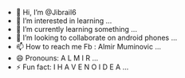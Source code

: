 - 👋 Hi, I’m @Jibrail6
- 👀 I’m interested in learning ...
- 🌱 I’m currently learning something ...
- 💞️ I’m looking to collaborate on android phones ...
- 📫 How to reach me Fb : Almir Muminovic ...
- 😄 Pronouns: A L M I R ...
- ⚡ Fun fact: I H A V E N O I D E A ...

<!---
Jibrail6/Jibrail6 is a ✨ special ✨ repository because its `README.md` (this file) appears on your GitHub profile.
You can click the Preview link to take a look at your changes.
--->
